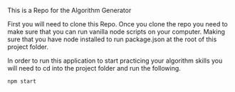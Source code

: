 This is a Repo for the Algorithm Generator

First you will need to clone this Repo. Once you clone the repo you need to make sure that you can run vanilla node scripts on your computer. Making sure that you have node installed to run package.json at the root of this project folder.


In order to run this application to start practicing your algorithm skills you will need to cd into the project folder and run the following.
```
npm start
```
